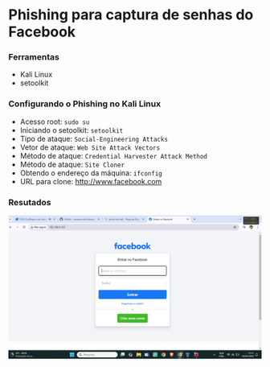 # Phishing para captura de senhas do Facebook

### Ferramentas

- Kali Linux
- setoolkit

### Configurando o Phishing no Kali Linux

- Acesso root: ``` sudo su ```
- Iniciando o setoolkit: ``` setoolkit ```
- Tipo de ataque: ``` Social-Engineering Attacks ```
- Vetor de ataque: ``` Web Site Attack Vectors ```
- Método de ataque: ```Credential Harvester Attack Method ```
- Método de ataque: ``` Site Cloner ```
- Obtendo o endereço da máquina: ``` ifconfig ```
- URL para clone: http://www.facebook.com

### Resutados

![Image Alt](https://github.com/Observjji/cibersecurity-desafio-phishing/blob/796320e32f968ece288a6d05b031266eb4aa1b96/Phishing%20para%20captura%20de%20senhas%20do%20Facebook%201.png?raw=true)
